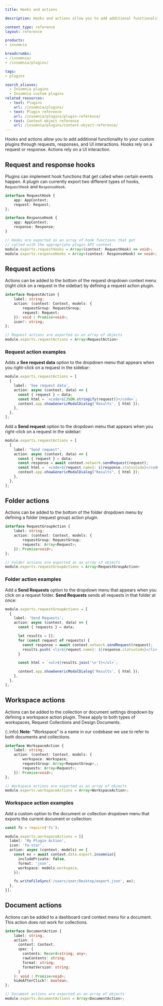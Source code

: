 ```yaml
---
title: Hooks and actions

description: Hooks and actions allow you to add additional functionality to your custom plugins through requests, responses, and UI interactions.

content_type: reference
layout: reference

products:
- insomnia

breadcrumbs:
- /insomnia/
- /insomnia/plugins/

tags:
- plugins

search_aliases:
  - Insomnia plugins
  - Insomnia custom plugins
related_resources:
  - text: Plugins
    url: /insomnia/plugins/
  - text: Plugin reference
    url: /insomnia/plugins/plugin-reference/
  - text: Context object reference
    url: /insomnia/plugins/context-object-reference/
---
```

Hooks and actions allow you to add additional functionality to your custom plugins through requests, responses, and UI interactions. Hooks rely on a request or response. Actions rely on a UI interaction.

## Request and response hooks

Plugins can implement hook functions that get called when certain events happen. A plugin can currently export two different types of hooks, `RequestHook` and `ResponseHook`.

```ts
interface RequestHook {
    app: AppContext;
    request: Request;
};

interface ResponseHook {
    app: AppContext;
    response: Response;
}

// Hooks are exported as an array of hook functions that get 
// called with the appropriate plugin API context.
module.exports.requestHooks = Array<(context: RequestHook) => void>;
module.exports.responseHooks = Array<(context: ResponseHook) => void>;
```

## Request actions

Actions can be added to the bottom of the request dropdown context menu (right click on a request in the sidebar) by defining a request action plugin.

```ts
interface RequestAction {
    label: string;
    action: (context: Context, models: { 
        requestGroup: RequestGroup;
        request: Request;
    }): void | Promise<void>;
    icon?: string;
};

// Request actions are exported as an array of objects
module.exports.requestActions = Array<RequestAction>
```

### Request action examples

Adds a **See request data** option to the dropdown menu that appears when you right-click on a request in the sidebar:

```ts
module.exports.requestActions = [
  {
    label: 'See request data',
    action: async (context, data) => {
      const { request } = data;
      const html = `<code>${JSON.stringify(request)}</code>`;
      context.app.showGenericModalDialog('Results', { html });
    },
  },
];
```

Add a **Send request** option to the dropdown menu that appears when you right-click on a request in the sidebar:

```ts
module.exports.requestActions = [
  {
    label: "Send request",
    action: async (context, data) => {
      const { request } = data;
      const response = await context.network.sendRequest(request);
      const html = `<code>${request.name}: ${response.statusCode}</code>`;
      context.app.showGenericModalDialog("Results", { html });
    },
  },
];
```

## Folder actions

Actions can be added to the bottom of the folder dropdown menu by defining a folder (request group) action plugin.

```ts
interface RequestGroupAction {
    label: string;
    action: (context: Context, models: { 
        requestGroup: RequestGroup; 
        requests: Array<Request>;
    }): Promise<void>;
};

// Folder actions are exported as an array of objects
module.exports.requestGroupActions = Array<RequestGroupAction>
```

### Folder action examples

Add a **Send Requests** option to the dropdown menu that appears when you click on a request folder. **Send Requests** sends all requests in that folder at once:

```ts
module.exports.requestGroupActions = [
  {
    label: 'Send Requests',
    action: async (context, data) => {
      const { requests } = data;

      let results = [];
      for (const request of requests) {
        const response = await context.network.sendRequest(request);
        results.push(`<li>${request.name}: ${response.statusCode}</li>`);
      }

      const html = `<ul>${results.join('\n')}</ul>`;

      context.app.showGenericModalDialog('Results', { html });
    },
  },
];
```

## Workspace actions

Actions can be added to the collection or document settings dropdown by defining a workspace action plugin. These apply to both types of workspaces, Request Collections and Design Documents.

{:.info}
**Note**: "Workspace" is a name in our codebase we use to refer to both documents and collections.

```ts
interface WorkspaceAction {
    label: string;
    action: (context: Context, models: { 
        workspace: Workspace;
        requestGroup: Array<RequestGroup>,;
        requests: Array<Request>;
    }): Promise<void>;
};

// Workspace actions are exported as an array of objects
module.exports.workspaceActions = Array<WorkspaceAction>;
```

### Workspace action examples

Add a custom option to the document or collection dropdown menu that exports the current document or collection:
```ts
const fs = require('fs');

module.exports.workspaceActions = [{
  label: 'My Plugin Action',
  icon: 'fa-star',
  action: async (context, models) => {
    const ex = await context.data.export.insomnia({
      includePrivate: false,
      format: 'json',
      workspace: models.workspace,
    });

    fs.writeFileSync('/users/user/Desktop/export.json', ex);
  },
}];
```

## Document actions

Actions can be added to a dashboard card context menu for a document. This action does not work for collections.

```ts
interface DocumentAction {
    label: string,
    action: (
      context: Context,
      spec: {
        contents: Record<string, any>;
        rawContents: string;
        format: string;
        formatVersion: string;
      }
    ): void | Promise<void>;
    hideAfterClick?: boolean;
};

// Document actions are exported as an array of objects
module.exports.documentActions = Array<DocumentAction>;
```
